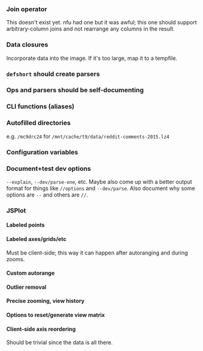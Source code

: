 ### Join operator
This doesn't exist yet. nfu had one but it was awful; this one should support
arbitrary-column joins and not rearrange any columns in the result.

### Data closures
Incorporate data into the image. If it's too large, map it to a tempfile.

### `defshort` should create parsers

### Ops and parsers should be self-documenting

### CLI functions (aliases)

### Autofilled directories
e.g. `/mc9drc24` for `/mnt/cache/t9/data/reddit-comments-2015.lz4`

### Configuration variables

### Document+test dev options
`--explain`, `--dev/parse-one`, etc. Maybe also come up with a better output
format for things like `//options` and `--dev/parse`. Also document why some
options are `--` and others are `//`.

### JSPlot
#### Labeled points
#### Labeled axes/grids/etc
Must be client-side; this way it can happen after autoranging and during zooms.

#### Custom autorange
#### Outlier removal
#### Precise zooming, view history
#### Options to reset/generate view matrix
#### Client-side axis reordering
Should be trivial since the data is all there.
